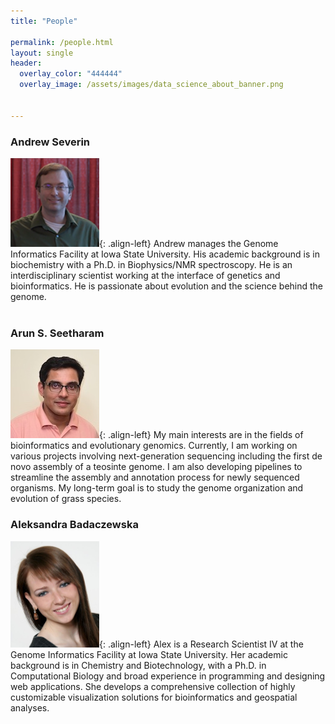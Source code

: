 ```yaml
---
title: "People"

permalink: /people.html
layout: single
header:
  overlay_color: "444444"
  overlay_image: /assets/images/data_science_about_banner.png


---
```


### Andrew Severin

![Andrew](../assets/images/people/Andrew.png){: .align-left}
Andrew manages the Genome Informatics Facility at Iowa State University. His academic background is in biochemistry with a Ph.D. in Biophysics/NMR spectroscopy. He is an interdisciplinary scientist working at the interface of genetics and bioinformatics. He is passionate about evolution and the science behind the genome.
<br><br>

### Arun S. Seetharam

![Arun](../assets/images/people/Arun.jpg){: .align-left}
My main interests are in the fields of bioinformatics and evolutionary genomics. Currently, I am working on various projects involving next-generation sequencing including the first de novo assembly of a teosinte genome. I am also developing pipelines to streamline the assembly and annotation process for newly sequenced organisms. My long-term goal is to study the genome organization and evolution of grass species.


### Aleksandra Badaczewska

![Alex](../assets/images/people/Alex.png){: .align-left}
Alex is a Research Scientist IV at the Genome Informatics Facility at Iowa State University. Her academic background is in Chemistry and Biotechnology, with a Ph.D. in Computational Biology and broad experience in programming and designing web applications. She develops a comprehensive collection of highly customizable visualization solutions for bioinformatics and geospatial analyses.
